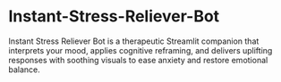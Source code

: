 # Instant-Stress-Reliever-Bot
Instant Stress Reliever Bot is a therapeutic Streamlit companion that interprets your mood, applies cognitive reframing, and delivers uplifting responses with soothing visuals to ease anxiety and restore emotional balance.
